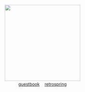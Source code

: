 <p align="center">
  <img src="https://i.ibb.co/HC6pvHP/Screenshot-2024-05-22-at-7-07-25-PM.png" height=250>
  <br><a href="https://users.smartgb.com/g/g.php?a=s&i=g19-01322-8a">guestbook</a>ㅤ <a href="retrospring.net/Lacerate">retrospring</a>
</p>
